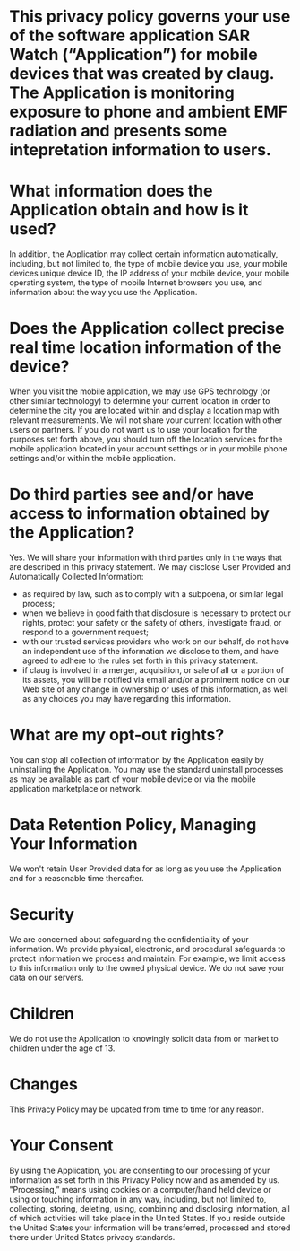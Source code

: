 # This privacy policy governs your use of the software application SAR Watch (“Application”) for mobile devices that was created by claug. The Application is monitoring exposure to phone and ambient EMF radiation and presents some intepretation information to users.

# What information does the Application obtain and how is it used?
In addition, the Application may collect certain information automatically, including, but not limited to, the type of mobile device you use, your mobile devices unique device ID, the IP address of your mobile device, your mobile operating system, the type of mobile Internet browsers you use, and information about the way you use the Application. 

# Does the Application collect precise real time location information of the device?
When you visit the mobile application, we may use GPS technology (or other similar technology) to determine your current location in order to determine the city you are located within and display a location map with relevant measurements. We will not share your current location with other users or partners.
If you do not want us to use your location for the purposes set forth above, you should turn off the location services for the mobile application located in your account settings or in your mobile phone settings and/or within the mobile application.

# Do third parties see and/or have access to information obtained by the Application?
Yes. We will share your information with third parties only in the ways that are described in this privacy statement.
We may disclose User Provided and Automatically Collected Information:
- as required by law, such as to comply with a subpoena, or similar legal process;
- when we believe in good faith that disclosure is necessary to protect our rights, protect your safety or the safety of others, investigate fraud, or respond to a government request;
- with our trusted services providers who work on our behalf, do not have an independent use of the information we disclose to them, and have agreed to adhere to the rules set forth in this privacy statement.
- if claug is involved in a merger, acquisition, or sale of all or a portion of its assets, you will be notified via email and/or a prominent notice on our Web site of any change in ownership or uses of this information, as well as any choices you may have regarding this information.

# What are my opt-out rights?
You can stop all collection of information by the Application easily by uninstalling the Application. You may use the standard uninstall processes as may be available as part of your mobile device or via the mobile application marketplace or network. 

# Data Retention Policy, Managing Your Information
We won't retain User Provided data for as long as you use the Application and for a reasonable time thereafter.

# Security
We are concerned about safeguarding the confidentiality of your information. We provide physical, electronic, and procedural safeguards to protect information we process and maintain. For example, we limit access to this information only to the owned physical device. We do not save your data on our servers.

# Children
We do not use the Application to knowingly solicit data from or market to children under the age of 13.

# Changes
This Privacy Policy may be updated from time to time for any reason.

# Your Consent
By using the Application, you are consenting to our processing of your information as set forth in this Privacy Policy now and as amended by us. "Processing,” means using cookies on a computer/hand held device or using or touching information in any way, including, but not limited to, collecting, storing, deleting, using, combining and disclosing information, all of which activities will take place in the United States. If you reside outside the United States your information will be transferred, processed and stored there under United States privacy standards. 
